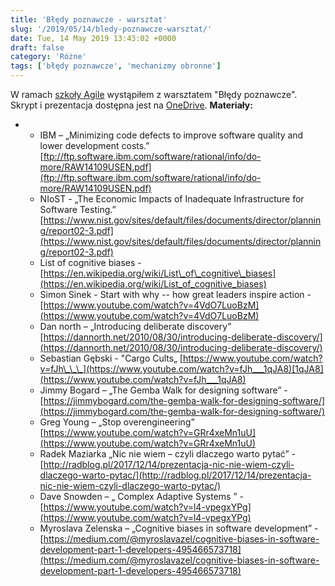 ```yaml
---
title: 'Błędy poznawcze - warsztat'
slug: '/2019/05/14/bledy-poznawcze-warsztat/'
date: Tue, 14 May 2019 13:43:02 +0000
draft: false
category: 'Różne'
tags: ['błędy poznawcze', 'mechanizmy obronne']
---
```


W ramach [szkoły Agile](https://szkolaagile.graosens.org.pl/) wystąpiłem z warsztatem "Błędy poznawcze". Skrypt i prezentacja dostępna jest na [OneDrive](https://1drv.ms/p/s!AjEySs0anBSPg6NQF6ZrV8WigFVNBA). **Materiały:**

*   *   IBM – „Minimizing code defects to improve software quality and lower development costs.” [ftp://ftp.software.ibm.com/software/rational/info/do-more/RAW14109USEN.pdf](ftp://ftp.software.ibm.com/software/rational/info/do-more/RAW14109USEN.pdf)
    *   NIoST - „The Economic Impacts of Inadequate Infrastructure for Software Testing.” [https://www.nist.gov/sites/default/files/documents/director/planning/report02-3.pdf](https://www.nist.gov/sites/default/files/documents/director/planning/report02-3.pdf)
    *   List of cognitive biases - [https://en.wikipedia.org/wiki/List\_of\_cognitive\_biases](https://en.wikipedia.org/wiki/List_of_cognitive_biases)
    *   Simon Sinek - Start with why -- how great leaders inspire action - [https://www.youtube.com/watch?v=4VdO7LuoBzM](https://www.youtube.com/watch?v=4VdO7LuoBzM)
    *   Dan north – „Introducing deliberate discovery” [https://dannorth.net/2010/08/30/introducing-deliberate-discovery/](https://dannorth.net/2010/08/30/introducing-deliberate-discovery/)
    *   Sebastian Gębski - "Cargo Cults„ [https://www.youtube.com/watch?v=fJh\_\_\_](https://www.youtube.com/watch?v=fJh___1qJA8)[1qJA8](https://www.youtube.com/watch?v=fJh___1qJA8)
    *   Jimmy Bogard – „The Gemba Walk for designing software” -  [https://jimmybogard.com/the-gemba-walk-for-designing-software/](https://jimmybogard.com/the-gemba-walk-for-designing-software/)
    *   Greg Young – „Stop overengineering” [https://www.youtube.com/watch?v=GRr4xeMn1uU](https://www.youtube.com/watch?v=GRr4xeMn1uU)
    *   Radek Maziarka „Nic nie wiem – czyli dlaczego warto pytać” - [http://radblog.pl/2017/12/14/prezentacja-nic-nie-wiem-czyli-dlaczego-warto-pytac/](http://radblog.pl/2017/12/14/prezentacja-nic-nie-wiem-czyli-dlaczego-warto-pytac/)
    *   Dave Snowden – „ Complex Adaptive Systems ” - [https://www.youtube.com/watch?v=l4-vpegxYPg](https://www.youtube.com/watch?v=l4-vpegxYPg)
    *   Myroslava Zelenska – „Cognitive biases in software development” - [https://medium.com/@myroslavazel/cognitive-biases-in-software-development-part-1-developers-495466573718](https://medium.com/@myroslavazel/cognitive-biases-in-software-development-part-1-developers-495466573718)